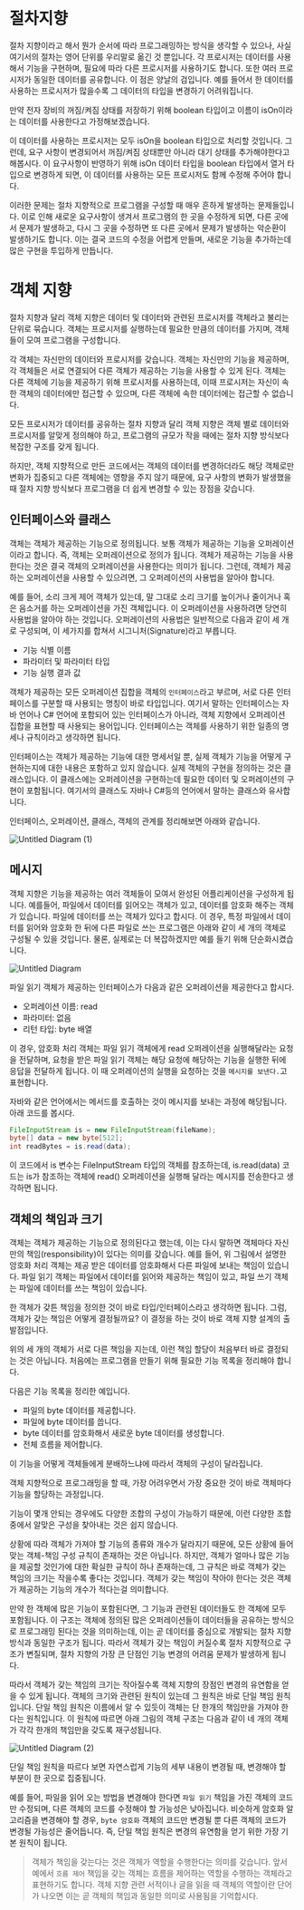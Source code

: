 # 절차지향
절차 지향이라고 해서 뭔가 순서에 따라 프로그래밍하는 방식을 생각할 수 있으나, 사실 여기서의 절차는 영어 단위를 우리말로 옮긴 것 뿐입니다. 각 프로시저는 데이터를 사용해서 기능을 구현하며, 필요에 따라 다른 프로시저를 사용하기도 합니다. 또한 여러 프로시저가 동일한 데이터를 공유합니다. 이 점은 양날의 검입니다. 예를 들어서 한 데이터를 사용하는 프로시저가 많을수록 그 데이터의 타입을 변경하기 어려워집니다.

만약 전자 장비의 꺼짐/켜짐 상태를 저장하기 위해 boolean 타입이고 이름이 isOn이라는 데이터를 사용한다고 가정해보겠습니다.

이 데이터를 사용하는 프로시저는 모두 isOn을 boolean 타입으로 처리할 것입니다. 그런데, 요구 사항이 변경되어서 꺼짐/켜짐 상태뿐만 아니라 대기 상태를 추가해야한다고 해봅시다. 이 요구사항이 반영하기 위해 isOn 데이터 타입을 boolean 타입에서 열거 타입으로 변경하게 되면, 이 데이터를 사용하는 모든 프로시저도 함께 수정해 주어야 합니다.

이러한 문제는 절차 지향적으로 프로그램을 구성할 때 매우 흔하게 발생하는 문제들입니다. 이로 인해 새로운 요구사항이 생겨서 프로그램의 한 곳을 수정하게 되면, 다른 곳에서 문제가 발생하고, 다시 그 곳을 수정하면 또 다른 곳에서 문제가 발생하는 악순환이 발생하기도 합니다. 이는 결국 코드의 수정을 어렵게 만들며, 새로운 기능을 추가하는데 많은 구현을 투입하게 만듭니다.

# 객체 지향
절차 지향과 달리 객체 지향은 데이터 및 데이터와 관련된 프로시저를 객체라고 불리는 단위로 묶습니다. 객체는 프로시저를 실행하는데 필요한 만큼의 데이터를 가지며, 객체들이 모여 프로그램을 구성합니다.

각 객체는 자신만의 데이터와 프로시저를 갖습니다. 객체는 자신만의 기능을 제공하며, 각 객체들은 서로 연결되어 다른 객체가 제공하는 기능을 사용할 수 있게 된다. 객체는 다른 객체에 기능을 제공하기 위해 프로시저를 사용하는데, 이때 프로시저는 자신이 속한 객체의 데이터에만 접근할 수 있으며, 다른 객체에 속한 데이터에는 접근할 수 없습니다.

모든 프로시저가 데이터를 공유하는 절차 지향과 달리 객체 지향은 객체 별로 데이터와 프로시저를 알맞게 정의해야 하고, 프로그램의 규모가 작을 때에는 절차 지향 방식보다 복잡한 구조를 갖게 됩니다.

하지만, 객체 지향적으로 만든 코드에서는 객체의 데이터를 변경하더라도 해당 객체로만 변화가 집중되고 다른 객체에는 영향을 주지 않기 때문에, 요구 사항의 변화가 발생했을 때 절차 지향 방식보다 프로그램을 더 쉽게 변경할 수 있는 장점을 갖습니다. 


## 인터페이스와 클래스

객체는 객체가 제공하는 기능으로 정의됩니다. 보통 객체가 제공하는 기능을 오퍼레이션이라고 합니다. 즉, 객체는 오퍼레이션으로 정의가 됩니다. 객체가 제공하는 기능을 사용한다는 것은 결국 객체의 오퍼레이션을 사용한다는 의미가 됩니다. 그런데, 객체가 제공하는 오퍼레이션을 사용할 수 있으려면, 그 오퍼레이션의 사용법을 알아야 합니다.

예를 들어, 소리 크게 제어 객체가 있는데, 말 그대로 소리 크기를 높이거나 줄이거나 혹은 음소거를 하는 오퍼레이션을 가진 객체입니다. 이 오퍼레이션을 사용하려면 당연히 사용법을 알아야 하는 것입니다. 오퍼레이션의 사용법은 일반적으로 다음과 같이 세 개로 구성되며, 이 세가지를 합쳐서 시그니처(Signature)라고 부릅니다.

- 기능 식별 이름
- 파라미터 및 파라미터 타입
- 기능 실행 결과 값

객체가 제공하는 모든 오퍼레이션 집합을 객체의 `인터페이스`라고 부르며, 서로 다른 인터페이스를 구분할 때 사용되는 명칭이 바로 타입입니다. 여기서 말하는 인터페이스는 자바 언어나 C# 언어에 포함되어 있는 인터페이스가 아니라, 객체 지향에서 오퍼레이션 집합을 표현할 때 사용되는 용어입니다. 인터페이스는 객체를 사용하기 위한 일종의 명세나 규칙이라고 생각하면 됩니다.

인터페이스는 객체가 제공하는 기능에 대한 명세서일 뿐, 실제 객체가 기능을 어떻게 구현하는지에 대한 내용은 포함하고 있지 않습니다. 실제 객체의 구현을 정의하는 것은 클래스입니다. 이 클래스에는 오퍼레이션을 구현하는데 필요한 데이터 및 오퍼레이션의 구현이 포함됩니다. 여기서의 클래스도 자바나 C#등의 언어에서 말하는 클래스와 유사합니다.

인터페이스, 오퍼레이션, 클래스, 객체의 관계를 정리해보면 아래와 같습니다.

![Untitled Diagram (1)](https://user-images.githubusercontent.com/22395934/77655970-8daede00-6fb6-11ea-8a08-4c90d78784ea.png)


## 메시지
객체 지향은 기능을 제공하는 여러 객체들이 모여서 완성된 어플리케이션을 구성하게 됩니다. 예를들어, 파일에서 데이터를 읽어오는 객체가 있고, 데이터를 암호화 해주는 객체가 있습니다. 파일에 데이터를 쓰는 객체가 있다고 합시다. 이 경우, 특정 파일에서 데이터를 읽어와 암호화 한 뒤에 다른 파일로 쓰는 프로그램은 아래와 같이 세 개의 객체로 구성될 수 있을 것입니다. 물론, 실제로는 더 복잡하겠지만 예를 들기 위해 단순화시켰습니다.

![Untitled Diagram](https://user-images.githubusercontent.com/22395934/77659230-22b3d600-6fbb-11ea-9c76-45fde0740944.png)


파일 읽기 객체가 제공하는 인터페이스가 다음과 같은 오퍼레이션을 제공한다고 합시다.

- 오퍼레이션 이름: read
- 파라미터: 없음
- 리턴 타입: byte 배열

이 경우, 암호화 처리 객체는 파일 읽기 객체에게 read 오퍼레이션을 실행해달라는 요청을 전달하며, 요청을 받은 파일 읽기 객체는 해당 요청에 해당하는 기능을 실행한 뒤에 응답을 전달하게 됩니다. 이 때 오퍼레이션의 실행을 요청하는 것을 `메시지를 보낸다.`고 표현합니다.

자바와 같은 언어에서는 메서드를 호출하는 것이 메시지를 보내는 과정에 해당됩니다. 아래 코드를 봅시다.

```java
FileInputStream is = new FileInputStream(fileName);
byte[] data = new byte[512];
int readBytes = is.read(data);
```
이 코드에서 is 변수는 FileInputStream 타입의 객체를 참조하는데, is.read(data) 코드는 is가 참조하는 객체에 read() 오퍼레이션을 실행해 달라는 메시지를 전송한다고 생각하면 됩니다.

## 객체의 책임과 크기

객체는 객체가 제공하는 기능으로 정의된다고 했는데, 이는 다시 말하면 객체마다 자신만의 책임(responsibility)이 있다는 의미를 갖습니다. 예를 들어, 위 그림에서 설명한 암호화 처리 객체는 제공 받은 데이터를 암호화해서 다른 파일에 보내는 책임이 있습니다.
파일 읽기 객체는 파일에서 데이터를 읽어와 제공하는 책임이 있고, 파일 쓰기 객체는 파일에 데이터를 쓰는 책임이 있습니다.

한 객체가 갖튼 책임을 정의한 것이 바로 타입/인터페이스라고 생각하면 됩니다. 그럼, 객체가 갖는 책임은 어떻게 결정될까요? 이 결정을 하는 것이 바로 객체 지향 설계의 출발점입니다.

위의 세 개의 객체가 서로 다른 책임을 지는데, 이런 책임 할당이 처음부터 바로 결정되는 것은 아닙니다. 처음에는 프로그램을 만들기 위해 필요한 기능 목록을 정리해야 합니다. 

다음은 기능 목록을 정리한 예입니다.

- 파일의 byte 데이터를 제공합니다.
- 파일에 byte 데이터를 씁니다.
- byte 데이터를 암호화해서 새로운 byte 데이터를 생성합니다.
- 전체 흐름을 제어합니다.

이 기능을 어떻게 객체들에게 분배하느냐에 따라서 객체의 구성이 달라집니다. 

객체 지향적으로 프로그래밍을 할 때, 가장 어려우면서 가장 중요한 것이 바로 객체마다 기능을 할당하는 과정입니다.

기능이 몇개 안되는 경우에도 다양한 조합의 구성이 가능하기 때문에, 이런 다양한 조합 중에서 알맞은 구성을 찾아내는 것은 쉽지 않습니다.

상황에 따라 객체가 가져야 할 기능의 종류와 개수가 달라지기 때문에, 모든 상황에 들어맞는 객체-책임 구성 규칙이 존재하는 것은 아닙니다. 하지만, 객체가 얼마나 많은 기능을 제공할 것인가에 대한 확실한 규칙이 하나 존재하는데, 그 규칙은 바로 객체가 갖는 책임의 크기는 작을수록 좋다는 것입니다. 객체가 갖는 책임이 작아야 한다는 것은 객체가 제공하는 기능의 개수가 적다는걸 의미합니다.

만약 한 객체에 많은 기능이 포함된다면, 그 기능과 관련된 데이터들도 한 객체에 모두 포함됩니다. 이 구조는 객체에 정의된 많은 오퍼레이션들이 데이터들을 공유하는 방식으로 프로그래밍 된다는 것을 의미하는데, 이는 곧 데이터를 중심으로 개발되는 절차 지향 방식과 동일한 구조가 됩니다. 따라서 객체가 갖는 책임이 커질수록 절차 지향적으로 구조가 변질되며, 절차 지향의 가장 큰 단점인 기능 변경의 어려움 문제가 발생하게 됩니다.

따라서 객체가 갖는 책임의 크기는 작아질수록 객체 지향의 장점인 변경의 유연함을 얻을 수 있게 됩니다. 객체의 크기와 관련된 원칙이 있는데 그 원칙은 바로 단일 책임 원칙입니다. 단일 책임 원칙은 이름에서 알 수 있듯이 객체는 단 한개의 책임만을 가져야 한다는 원칙입니다. 이 원칙에 따르면 아래 그림의 객체 구조는 다음과 같이 네 개의 객체가 각각 한개의 책임만을 갖도록 재구성됩니다.

![Untitled Diagram (2)](https://user-images.githubusercontent.com/22395934/77762596-1c862e00-707d-11ea-8f2d-a4c6e2fb56d3.png)

단일 책임 원칙을 따르다 보면 자연스럽게 기능의 세부 내용이 변경될 때, 변경해야 할 부분이 한 곳으로 집중됩니다.

예를 들어, 파일을 읽어 오는 방법을 변경해야 한다면 `파일 읽기` 책임을 가진 객체의 코드만 수정되며, 다른 객체의 코드를 수정해야 할 가능성은 낮아집니다. 비슷하게 암호화 알고리즘을 변경해야 할 경우, `byte 암호화` 객체의 코드만 변경될 뿐 다른 객체의 코드가 변경될 가능성은 줄어듭니다. 즉, 단일 책임 원칙은 변경의 유연함을 얻기 위한 가장 기본 원칙이 됩니다.

> 객체가 책임을 갖는다는 것은  객체가 역할을 수행한다는 의미를 갖습니다. 앞서 예에서 `흐름 제어` 책임을 갖는 객체는 흐름을 제어하는 역할을 수행하는 객체라고 표현하기도 합니다. 객체 지향 관련 서적이나 글을 읽을 때 객체의 역할이란 단어가 나오면 이는 곧 객체의 책임과 동일한 의미로 사용됨을 기억합시다.




